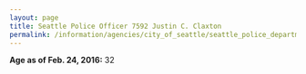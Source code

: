 ```yaml
---
layout: page
title: Seattle Police Officer 7592 Justin C. Claxton
permalink: /information/agencies/city_of_seattle/seattle_police_department/copbook/7592/
---
```


**Age as of Feb. 24, 2016:** 32
